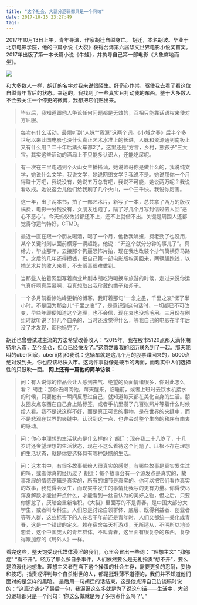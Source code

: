 ```yaml
---
title: "这个社会，大部分逻辑都只是一个问句"
date: 2017-10-15 23:27:49
tags:
---
```


2017年10月13日上午，青年导演、作家胡迁自缢身亡。 胡迁，本名胡波。毕业于北京电影学院，他的中篇小说《大裂》获得台湾第六届华文世界电影小说奖首奖。2017年出版了第一本长篇小说《牛蛙》，并执导自己第一部电影《大象席地而坐》。 

![](../../../images/2017/c3f8ec17c443a0f03d488b09d9e5b6fb.jpg) 

和大多数人一样，胡迁的名字对我来说很陌生。好奇心作祟，驱使我去看了看这位自缢青年背后的状态。幸运的，我找到了一些真实且打动我的东西。鉴于大多数人不会去关注一个停更的微博，我想把它们贴出来。

> 毕业后，我知道跟他人争论任何问题都是无效的，互相只能靠话语权来使对方屈服。 ​​​​

> 每次有什么活动，最烦听到“人脉”“资源”这两个词。《小城之春》后半个多世纪以来此国电影也没什么真正艺术水准上的长进，人脉和资源通到南极上又有什么用？二十年后猜火车都2了，这里还是“方言，乡村，熊孩子”三大宝。其实这些活动的酒局上不只能多认识人，还能吃屎呢。 ​​​​

> 有一次在三里屯遇到个火山女主播搭讪，她说帅哥你是做什么的，我说纯文学，她说什么文学，我说文学，她说网络文学？我说不是。她说那你一个月得赚十万吧，我说没有，她说五万总有吧，我说不可能，她说两万呢？我说看收成。她说这会儿他们给我刷了几个火山，一个三千快。我说你厉害。

> 这一年，出了两本书，拍了一部艺术片，新写了一本，总共拿了两万的版权稿费，电影一分钱没有，女朋友也跑了，隔了好几个月写封信过去人回“恶心不恶心”。今天蚂蚁微贷都还不上，还不上就借不出。关键是周围人还都觉得你运气特好，CTMD。

> 最近一直在跟一个朋友喝酒，喝了一个月，他教我呲妞，费老劲了也没用，某个关键时刻从面前横穿一辆超跑，他说：“开这个就分分钟的事儿了”。真给力，毕业那年，去接那个狗逼恐怖片拍，现在我也改装个排气筒横穿马路了。之后的几年还得攒钱，把自己第一部电影版权买回来，两辆超跑钱，以拍艺术片的收入来看，不去贩毒很难做到。

> 当那些人拍着网剧写着商业片剧本胡吃海喝换车旅游的时候，走过来说你运气真好啊真羡慕啊，我真想取出我珍藏的凿子和斧子。

> 一个多月前看徐浩峰更新的博客，我盯着那句“一念之愚，千里之哀”愣了半小时。不是因为那会儿“千里之哀”了，是意识到这句话时，一切都已不可改变，早些年即便知道这个道理，也不会信，现在哀也没鸡毛用。三月份在剧组时就听说了好几个自杀的，当时还没觉得什么，等我自己的电影在半年后没了才发现，都他妈完了。

胡迁也曾尝试过主流的方法希望改善收入：“2015年，我在股市5120点那天满怀期待地入市，至今全仓，但仓已经快没了。”这忽然跟我的经历联系到了一起。那天我叫的uber回家，uber司机和我说：这辆车就是这几个月的股票赚回来的，5000点绝对没到头，你也应该尽快入市。这两件事就像是硬币的两面，而现实中人们选择性的只鼓吹一面。 **网上还有一篇他的简单访谈：**

> 问：有人说你的作品会让人感到丧气、绝望的负面情绪很多，你对此怎么看？ 胡迁：那你去问问他，每天醒来，临睡前，或者上班时去饮水机接水的时候，只要他有一瞬间反思过自己，就知道每天都在美化自身的生活。朋友圈发点东西在自己身上贴标签，或者手机里攒了几百张照片等着什么时候给人看。我不是说这样不好，而是真正可贵的事物，是在世界的夹缝中，而不是悲观在世界的夹缝中。认识到这一点，也许会对整个生命的秩序有由衷的感动。

> 问：你心中理想的生活状态是什么样的？ 胡迁：现在我二十八岁了，十几岁时还奢望理想的生活状态，现在不这么看待这个问题了。压根不存在理想的生活状态，就是你要选择具有哪种缺憾的生活。

> 问：这本书中，有很多故事都给人很真实的感觉，有哪些故事是真实发生过的吗，或者你真的经历过？ 胡迁：每个故事会有一个源发点是真实的，故事发展的情感逻辑是真实的，所有的细节是真实的。你可以把它们看作真实的故事，我觉得会发生，而现实中发生的事情比我写的更有力量。你得使尽浑身解数才能扯开点什么，才能看到一丝自认为的美好之物，但之后，只要你懈怠了，灰暗会重新堆积。《大裂》里面写的不是青春，是中国大部分大学生，或者叫专科生。人们总是讨论白领群体、底层、既得利益者、创业者等等人群，这些标签下的人在若干年前还是青年时，人们又都统一美化成青春，这是一个错误的定义。赖在宿舍每天打游戏，无所适从，不明所以地谈恋爱，这个中国庞大的青年群体，不叫青春，这里面有很复杂的东西，复杂得跟加缪的《局外人》一样。

看完这些，整天饱受现代媒体浸淫的我们，心里会冒出一些词： “理想主义” “抑郁症” “看不开”。经历了那么多自杀事件，人们依然要么是无礼指责“想不开”，要么是浪漫化地想象。理想主义者在当下这个操蛋的社会生存，需要更多的忍耐，妥协和技巧。指责或评判每个自杀谢世的人，都是挺轻薄不道德的，我们并不知道他们面对的是怎样的黑暗。 最后用一句胡迁的话结束，这是他点评自己访谈稿时说的：“这篇访谈少了最后一句，我逼逼这么多就是为了说这句话——生活中，大部分逻辑都只是一个问句：‘你这么做就是为了多捞点什么吗？’。”